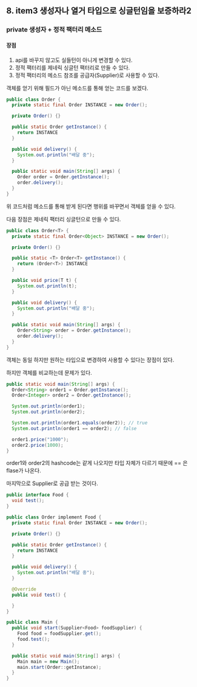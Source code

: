 ## 8. item3 생성자나 열거 타입으로 싱글턴임을 보증하라2

### private 생성자 + 정적 팩터리 메소드
#### 장점
1. api를 바꾸지 않고도 실들턴이 아니게 변경할 수 있다.
2. 정적 팩터리를 제네릭 싱글턴 팩터리로 만들 수 있다.
3. 정적 팩터리의 메소드 참조를 공급자(Supplier)로 사용할 수 있다.

객체를 얻기 위해 필드가 아닌 메소드를 통해 얻는 코드를 보겠다.
````java
public class Order {
  private static final Order INSTANCE = new Order();

  private Order() {}

  public static Order getInstance() {
    return INSTANCE
  }

  public void delivery() {
    System.out.println("배달 중");
  }

  public static void main(String[] args) {
    Order order = Order.getInstance();
    order.delivery();
  }
}
````
위 코드처럼 메소드를 통해 받게 된다면 행위를 바꾸면서 객체를 얻을 수 있다.

다음 장점은 제네릭 팩터리 싱글턴으로 만들 수 있다.

````java
public class Order<T> {
  private static final Order<Object> INSTANCE = new Order();

  private Order() {}

  public static <T> Order<T> getInstance() {
    return (Order<T>) INSTANCE
  }

  public void price(T t) {
    System.out.println(t);
  }

  public void delivery() {
    System.out.println("배달 중");
  }

  public static void main(String[] args) {
    Order<String> order = Order.getInstance();
    order.delivery();
  }
}
````
객체는 동일 하지만 원하는 타입으로 변경하여 사용할 수 있다는 장점이 있다.

하지만 객체를 비교하는데 문제가 있다.

````java
public static void main(String[] args) {
  Order<String> order1 = Order.getInstance();
  Order<Integer> order2 = Order.getInstance();

  System.out.println(order1);
  System.out.println(order2);

  System.out.println(order1.equals(order2)); // true
  System.out.println(order1 == order2); // false

  order1.price("1000");
  order2.price(1000);
}
````
order1와 order2의 hashcode는 같게 나오지만 타입 자체가 다르기 때문에  == 은 flase가 나온다.

마지막으로 Supplier로 공급 받는 것이다.
````java
public interface Food {
  void test();
}

public class Order implement Food {
  private static final Order INSTANCE = new Order();

  private Order() {}

  public static Order getInstance() {
    return INSTANCE
  }

  public void delivery() {
    System.out.println("배달 중");
  }

  @Override
  public void test() {

  }  
}

public class Main {
  public void start(Supplier<Food> foodSupplier) {
    Food food = foodSupplier.get();
    food.test();
  }

  public static void main(String[] args) {
    Main main = new Main();
    main.start(Order::getInstance);
  }
}
````
